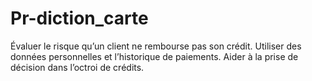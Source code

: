 # Pr-diction_carte
Évaluer le risque qu’un client ne rembourse pas son crédit. Utiliser des données personnelles et l’historique de paiements. Aider à la prise de décision dans l’octroi de crédits.
